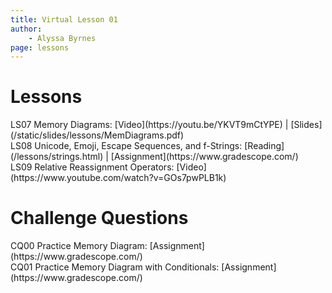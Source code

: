 ```yaml
---
title: Virtual Lesson 01
author:
    - Alyssa Byrnes
page: lessons
---
```


# Lessons
<div class="box link-page m-2 p-4">

<div class="plan Class"><span class="kind">LS07 </span>
<span class="title">Memory Diagrams:</span>
[Video](https://youtu.be/YKVT9mCtYPE) | [Slides](/static/slides/lessons/MemDiagrams.pdf)
</div>

<div class="plan Class"><span class="kind">LS08 </span>
<span class="title">Unicode, Emoji, Escape Sequences, and f-Strings:</span>
[Reading](/lessons/strings.html) | [Assignment](https://www.gradescope.com/)
</div>

<div class="plan Class"><span class="kind">LS09 </span>
<span class="title">Relative Reassignment Operators:</span>
[Video](https://www.youtube.com/watch?v=GOs7pwPLB1k)
</div>

</div>

# Challenge Questions
<div class="box link-page m-2 p-4">

<div class="plan Class"><span class="kind">CQ00 </span>
<span class="title">Practice Memory Diagram:</span>
[Assignment](https://www.gradescope.com/)
</div>

<div class="plan Class"><span class="kind">CQ01 </span>
<span class="title">Practice Memory Diagram with Conditionals:</span>
[Assignment](https://www.gradescope.com/)
</div>

</div>

